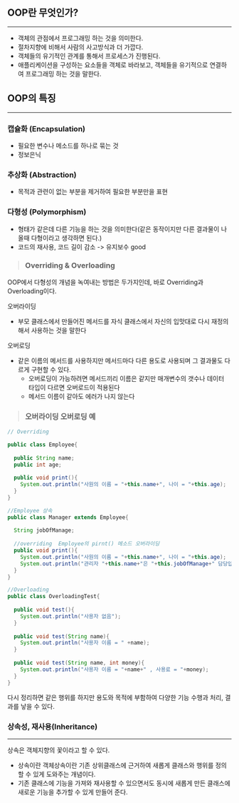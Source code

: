 ## OOP란 무엇인가?
---
- 객체의 관점에서 프로그래밍 하는 것을 의미한다.
- 절차지향에 비해서 사람의 사고방식과 더 가깝다.
- 객체들의 유기적인 관계를 통해서 프로세스가 진행된다.
- 애플리케이션을 구성하는 요소들을 객체로 바라보고, 객체들을 유기적으로 연결하여 프로그래밍 하는 것을 말한다.

## OOP의 특징
---
### 캡슐화 (Encapsulation)
- 필요한 변수나 메소드를 하나로 묶는 것
- 정보은닉
  
### 추상화 (Abstraction)
- 목적과 관련이 없는 부분을 제거하여 필요한 부분만을 표현

### 다형성 (Polymorphism)
- 형태가 같은데 다른 기능을 하는 것을 의미한다(같은 동작이지만 다른 결과물이 나올때 다형이라고 생각하면 된다.)
- 코드의 재사용, 코드 길이 감소 -> 유지보수 good

> ### Overriding & Overloading
OOP에서 다형성의 개념을 녹여내는 방법은 두가지인데, 바로 Overriding과 Overloading이다.

오버라이딩
- 부모 클래스에서 만들어진 메서드를 자식 클래스에서 자신의 입맛대로 다시 재정의해서 사용하는 것을 말한다

오버로딩
- 같은 이름의 메서드를 사용하지만 메서드마다 다른 용도로 사용되며 그 결과물도 다르게 구현할 수 있다.
    - 오버로딩이 가능하려면 메서드끼리 이름은 같지만 매개변수의 갯수나 데이터 타입이 다르면 오버로드이 적용된다
    - 메서드 이름이 같아도 에러가 나지 않는다

>### 오버라이딩 오버로딩 예
```java
// Overriding

public class Employee{
  
  public String name;
  public int age;
  
  public void print(){
    System.out.println("사원의 이름 = "+this.name+", 나이 = "+this.age);
  }
}

//Employee 상속
public class Manager extends Employee{
  
  String jobOfManage;
  
  //overriding  Employee의 pirnt() 메소드 오버라이딩
  public void print(){
    System.out.println("사원의 이름 = "+this.name+", 나이 = "+this.age);
    System.out.println("관리자 "+this.name+"은 "+this.jobOfManage+" 담당입니다.");
  }
}

//Overloading
public class OverloadingTest{
  
  public void test(){
    System.out.println("사용자 없음");
  }
  
  public void test(String name){
    System.out.println("사용자 이름 = " +name);
  }
  
  public void test(String name, int money){
    System.out.println("사용자 이름 = "+name+" , 사용료 = "+money);
  }
}
```
다시 정리하면 같은 행위를 하지만 용도와 목적에 부함하여 다양한 기능 수행과 처리, 결과를 낳을 수 있다.

### 상속성, 재사용(Inheritance)
---
상속은 객체지향의 꽃이라고 할 수 있다.
- 상속이란 객체상속이란 기존 상위클래스에 근거하여 새롭게 클래스와 행위를 정의할 수 있게 도와주는 개념이다.
- 기존 클래스에 기능을 가져와 재사용할 수 있으면서도 동시에 새롭게 만든 클래스에 새로운 기능을 추가할 수 있게 만들어 준다.

